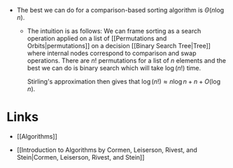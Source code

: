 * The best we can do for a comparison-based sorting algorithm is $\Theta(n\log n)$. 
	* The intuition is as follows: We can frame sorting as a search operation applied on a list of [[Permutations and Orbits|permutations]] on a decision [[Binary Search Tree|Tree]] where internal nodes correspond to comparison and swap operations. There are $n!$ permutations for a list of $n$ elements and the best we can do is binary search which will take $\log(n!)$ time. 
	  
	  Stirling's approximation then gives that $\log(n!)\approx n\log n + n + O(\log n)$.   



# Links
* [[Algorithms]]

* [[Introduction to Algorithms by Cormen, Leiserson, Rivest, and Stein|Cormen, Leiserson, Rivest, and Stein]]
